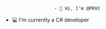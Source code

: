                        - 👋 Hi, I’m @PR93
- :computer: I’m currently a C# developer                       
  
  
    
    
       
     
            
    
      
         
          
   
     
  
